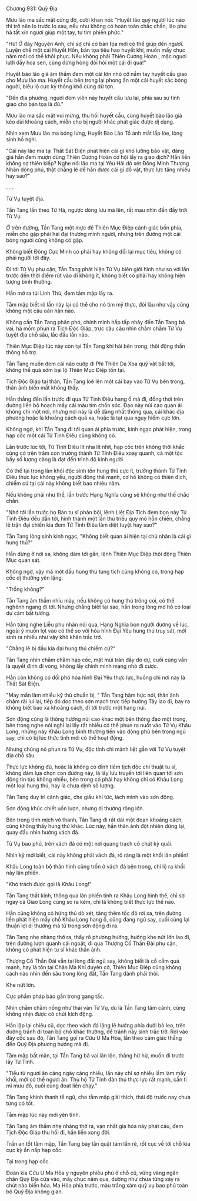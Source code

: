 




Chương 931: Quỷ Địa


Mưu lão ma sắc mặt cứng đờ, cười khan nói: "Huyết lão quỷ ngươi lúc nào thì trở nên lo trước lo sau, nếu như không có hoàn toàn chắc chắn, lão phu hà tất xin ngươi giúp một tay, tự tìm phiền phức."

"Hừ! Ở đây Nguyên Anh, chỉ sợ chỉ có bản tọa mới có thể giúp đến ngươi. Luyện chế một cái Huyết Hồn, bản tọa tiêu hao huyết khí, muốn mấy chục năm mới có thể khôi phục. Nếu không phải Thiên Cương Hoàn , mặc ngươi lưỡi đầy hoa sen, cũng đừng hòng đòi hỏi một cái đi qua!"

Huyết bào lão giả âm thầm đem một cái lớn nhỏ cỡ nắm tay huyết cầu giao cho Mưu lão ma. Huyết cầu bên trong lại phong ấn một cái huyết sắc bóng người, biểu lộ cực kỳ thống khổ cùng dữ tợn.

"Đến địa phương, ngươi đem viên này huyết cầu lưu lại, phía sau sự tình giao cho bản tọa là đủ."

Mưu lão ma sắc mặt vui mừng, thu hồi huyết cầu, cùng huyết bào lão giả kéo dài khoảng cách, miễn cho bị người khác phát giác được dị dạng.

Nhìn xem Mưu lão ma bóng lưng, Huyết Bào Lão Tổ ánh mắt lấp lóe, lòng sinh hồ nghi.

"Cái này lão ma tại Thất Sát Điện phát hiện cái gì khó lường bảo vật, đáng giá hắn đem mượn dùng Thiên Cương Hoàn cơ hội lấy ra giao dịch? Hắn liền không sợ thiên kiếp? Nghe nói lão ma tại Yêu Hải dò xét Đông Minh Thượng Nhân động phủ, thật chẳng lẽ để hắn được cái gì đồ vật, thực lực tăng nhiều hay sao?"

. . .

Tử Vụ tuyệt địa.

Tần Tang lần theo Tử Hà, ngược dòng lưu mà lên, rất mau nhìn đến đầy trời Tử Vụ.

Ở trên đường, Tần Tang một mực để Thiên Mục Điệp cảnh giác bốn phía, miễn cho gặp phải hai đại thương minh người, nhưng trên đường một cái bóng người cũng không có gặp.

Không biết Đông Cực Minh có phải hay không đổi lại mục tiêu, không có phái người tới đây.

Đi tới Tử Vụ phụ cận, Tần Tang phát hiện Tử Vụ biên giới hình như so với lần trước đến thời điểm rút vào đi không ít, không biết có phải hay không hiện tượng bình thường.

Hắn mở ra túi Linh Thú, đem tằm mập lấy ra.

Tằm mập biết rõ lần này lại có thể cho nó tìm mỹ thực, đói lâu như vậy cũng không một câu oán hận nào.

Không cần Tần Tang phân phó, chính mình hấp tấp nhảy đến Tần Tang bả vai, há mồm phun ra Tịch Độc Giáp, trực câu câu nhìn chằm chằm Tử Vụ tuyệt địa chỗ sâu, lắc đầu lắn não.

Thiên Mục Điệp lúc này còn tại Tần Tang khí hải bên trong, thôi động thần thông hỗ trợ.

Tần Tang muốn đem cái nào cướp đi Phi Thiên Dạ Xoa quỷ vật bắt tới, không thể quá sớm bại lộ Thiên Mục Điệp tồn tại.

Tịch Độc Giáp tại thân, Tần Tang loé lên một cái bay vào Tử Vụ bên trong, thân ảnh biến mất không thấy.

Hắn thẳng đến lần trước đi qua Tử Tinh Điêu hang ổ mà đi, đồng thời trên đường liền bộ hoạch mấy cái màu tím chồn sóc. Đạo này núi cao quan ải không chỉ một nơi, nhưng nơi này là dễ dàng nhất thông qua, cái khác địa phương hoặc là khoảng cách quá xa, hoặc là tạt qua nguy hiểm cực lớn.

Không ngờ, khi Tần Tang đi tới quan ải phía trước, kinh ngạc phát hiện, trong hạp cốc một cái Tử Tinh Điêu cũng không có.

Lần trước lúc tới, Tử Tinh Điêu lít nha lít nhít, hạp cốc trên không thời khắc cũng có trên trăm con trưởng thành Tử Tinh Điêu xoay quanh, cả một tộc bầy số lượng càng là đạt đến trình độ kinh người.

Có thể tại trong làn khói độc sinh tồn hung thú cực ít, trưởng thành Tử Tinh Điêu thực lực không yếu, người đông thế mạnh, cơ hồ không có thiên địch, chiếm cứ tại cái này không biết bao nhiêu năm.

Nếu không phải như thế, lần trước Hạng Nghĩa cũng sẽ không như thế chắc chắn.

"Nhớ tới lần trước họ Bàn tu sĩ phản bội, lệnh Liệt Địa Tích đem bọn này Tử Tinh Điêu đều dẫn tới, hình thành một lần thú triều quy mô hỗn chiến, chẳng lẽ trận đại chiến kia đem Tử Tinh Điêu làm diệt tuyệt hay sao?"

Tần Tang lòng sinh kinh ngạc, "Không biết quan ải hiện tại chủ nhân là cái gì hung thú?"

Hắn dừng ở nơi xa, không dám tới gần, lệnh Thiên Mục Điệp thôi động Thiên Mục quan sát.

Không ngờ, vậy mà một đầu hung thú tung tích cũng không có, trong hạp cốc dị thường yên lặng.

"Trống không?"

Tần Tang âm thầm nhíu mày, nếu không có hung thú trông coi, có thể nghênh ngang đi tới. Nhưng chẳng biết tại sao, hắn trong lòng mơ hồ có loại dự cảm bất tường.

Hắn từng nghe Liễu phu nhân nói qua, Hạng Nghĩa bọn người đường về lúc, ngoài ý muốn lọt vào có thể so với hóa hình Đại Yêu hung thú truy sát, mới sinh ra nhiều như vậy khó khăn trắc trở.

"Chẳng lẽ bị đầu kia đại hung thú chiếm cứ?"

Tần Tang nhìn chằm chằm hạp cốc, mặt mũi tràn đầy do dự, cuối cùng vẫn là quyết định đi vòng, không lấy chính mình mạng nhỏ đi cược.

Hắn còn không có đối phó hóa hình Đại Yêu thực lực, huống chi nơi này là Thất Sát Điện.

"May mắn làm nhiều kỷ thủ chuẩn bị, " Tần Tang hậm hực nói, thân ảnh chậm rãi lui lại, tiếp đó dọc theo sơn mạch trực tiếp hướng Tây lao đi, bay ra không biết bao xa khoảng cách, đi tới trước một hang núi.

Sơn động cũng là thông hướng núi cao khác một bên thông đạo một trong, bên trong nghe nói nghỉ lại lấy rất nhiều có thể phun ra nuốt vào Tử Vụ Khâu Long, những này Khâu Long bình thường tiến vào động phủ bên trong ngủ say, chỉ có bị lúc thức tỉnh mới có thể hoạt động.

Nhưng chúng nó phun ra Tử Vụ, độc tính chi mãnh liệt gần với Tử Vụ tuyệt địa chỗ sâu.

Thực lực không đủ, hoặc là không có đỉnh tiêm tịch độc chi thuật tu sĩ, không dám lựa chọn con đường này, là lấy lưu truyền tới liên quan tới sơn động tin tức không nhiều, bên trong có phải hay không chỉ có Khâu Long một loại hung thú, hay là chưa định số lượng.

Tần Tang duy trì cảnh giác, che giấu khí tức, lách mình vào sơn động.

Sơn động khúc chiết uốn lượn, nhưng dị thường rộng lớn.

Bên trong tĩnh mịch vô thanh, Tần Tang đi rất dài một đoạn khoảng cách, cũng không thấy hung thú khác. Lúc này, hắn thân ảnh đột nhiên dừng lại, quay đầu nhìn hướng vách đá.

Tử Vụ bao phủ, trên vách đá có một nơi quang trạch có chút kỳ quái.

Nhìn kỹ mới biết, cái này không phải vách đá, rõ ràng là một khối lân phiến!

Khâu Long toàn bộ thân hình cũng trốn ở vách đá bên trong, chỉ lộ ra khối này lân phiến.

"Khó trách được gọi là Khâu Long!"

Tần Tang thất kinh, thông qua lân phiến tính ra Khâu Long hình thể, chỉ sợ ngay cả Giao Long cũng so ra kém, chỉ là không biết thực lực thế nào.

Hắn cũng không có hứng thú dò xét, tăng thêm tốc độ rời xa, trên đường liền phát hiện mấy chỗ Khâu Long hang ổ, cũng đang ngủ say, cuối cùng lại thuận lợi dị thường mà từ trong sơn động đi ra.

Tần Tang nhẹ nhàng thở ra, thấy rõ phương hướng, hướng khe nứt lớn lao đi, trên đường lượn quanh cái ngoặt, đi qua Thượng Cổ Thần Đài phụ cận, không có phát hiện tu sĩ khác thân ảnh.

Thượng Cổ Thần Đài vẫn tại lòng đất ngủ say, không biết là cổ cấm quá mạnh, hay là tồn tại Chân Ma Khí duyên cớ, Thiên Mục Điệp cũng không cách nào nhìn đến sâu trong lòng đất, Tần Tang đành phải thôi.

Khe nứt lớn.

Cực phẩm pháp bảo gần trong gang tấc.

Nhìn chằm chằm nồng như thải vân Tử Vụ, dù là Tần Tang tâm cảnh, cũng không nhịn được có chút kích động.

Hắn lập lại chiêu cũ, dọc theo vách đá lặng lẽ hướng phía dưới bò leo, trên đường tránh đi toàn bộ chỗ khác thường, để tránh nảy sinh trắc trở. Rơi vào đáy cốc sau đó, Tần Tang gọi ra Cửu U Ma Hỏa, lần theo cảm giác thẳng đến Quỷ Địa phương hướng mà đi.

Tằm mập bất mãn, tại Tần Tang bả vai lăn lộn, thẳng hừ hừ, muốn đi trước lấy Tử Tinh.

"Tiểu tử ngươi ăn càng ngày càng nhiều, lần này chỉ sợ nhiều lắm làm mấy khối, mới có thể ngươi ăn. Thủ hộ Tử Tinh đàn thú thực lực rất mạnh, cần tỉ mỉ mưu đồ, cuối cùng đoạt liền chạy."

Tần Tang khinh thanh tế ngữ, cho tằm mập giải thích, thái độ trước nay chưa từng có tốt.

Tằm mập lúc này mới yên tĩnh.

Tần Tang âm thầm nhẹ nhàng thở ra, vạn nhất gia hỏa này phát cáu, đem Tịch Độc Giáp thu hồi đi, hắn liền xong đời.

Trấn an tốt tằm mập, Tần Tang bảy lần quặt tám lần rẽ, rốt cục về tới chỗ kia cực kỳ ẩn nấp hạp cốc.

Tại trong hạp cốc.

Đoàn kia Cửu U Ma Hỏa y nguyên phiêu phù ở chỗ cũ, vững vàng ngăn chặn Quỷ Địa cửa vào, mấy chục năm qua, dường như chưa từng xảy ra chút nào biến hóa. Ma Hỏa phía trước, màu trắng xám quỷ vụ bao phủ toàn bộ Quỷ Địa không gian.




